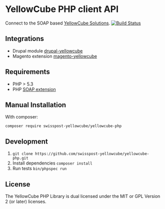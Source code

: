 YellowCube PHP client API
=========================

Connect to the SOAP based [YellowCube Solutions](http://yellowcube.ch/).
[![Build Status](https://travis-ci.org/swisspost-yellowcube/yellowcube-php.svg)](https://travis-ci.org/swisspost-yellowcube/yellowcube-php)

Integrations
------------

 * Drupal module [drupal-yellowcube](https://github.com/swisspost-yellowcube/drupal-yellowcube)
 * Magento extension [magento-yellowcube](https://github.com/swisspost-yellowcube/magento-yellowcube)


Requirements
------------

 * PHP > 5.3
 * PHP [SOAP extension](http://php.net/manual/en/book.soap.php)

Manual Installation
-------------------

With composer:

    composer require swisspost-yellowcube/yellowcube-php

Development
-----------

1. `git clone https://github.com/swisspost-yellowcube/yellowcube-php.git`
2. Install dependencies `composer install`
3. Run tests `bin/phpspec run`


License
-------

The YellowCube PHP Library is dual licensed under the MIT or GPL Version 2 (or later) licenses.
